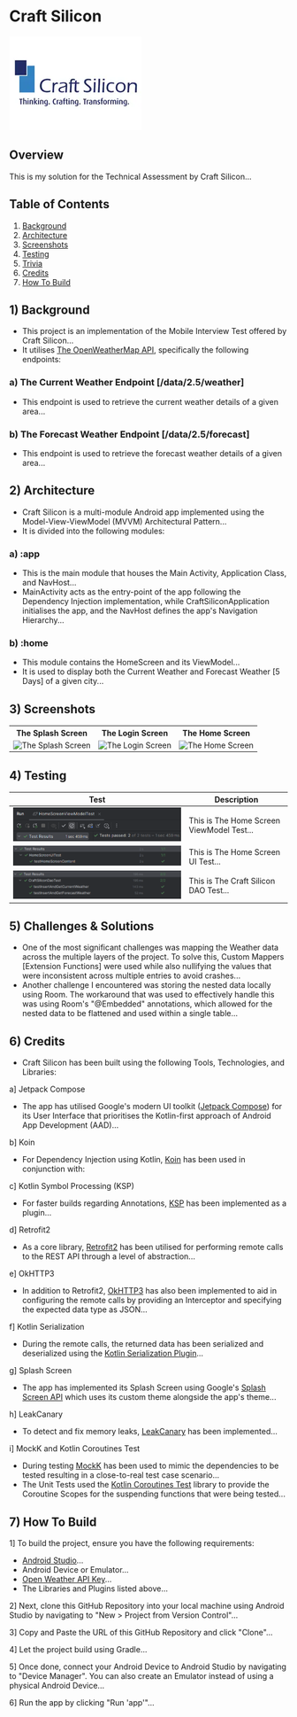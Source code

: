 # Craft Silicon

![The Craft Silicon Logo](/assets/images/logo/logo.png)

## Overview

This is my solution for the Technical Assessment by Craft Silicon...

## Table of Contents

1. [Background](#1-Background)
2. [Architecture](#2-Architecture)
3. [Screenshots](#3-Screenshots)
4. [Testing](#4-Testing)
5. [Trivia](#5-Trivia)
6. [Credits](#6-Credits)
7. [How To Build](#7-How-To-Build)

## 1) Background

- This project is an implementation of the Mobile Interview Test offered by Craft Silicon...
- It utilises [The OpenWeatherMap API](https://openweathermap.org/api), specifically the following endpoints:

### a) The Current Weather Endpoint [/data/2.5/weather]

- This endpoint is used to retrieve the current weather details of a given area...

### b) The Forecast Weather Endpoint [/data/2.5/forecast]

- This endpoint is used to retrieve the forecast weather details of a given area...

## 2) Architecture

- Craft Silicon is a multi-module Android app implemented using the Model-View-ViewModel (MVVM) Architectural Pattern...
- It is divided into the following modules:

### a) :app

- This is the main module that houses the Main Activity, Application Class, and NavHost...
- MainActivity acts as the entry-point of the app following the Dependency Injection implementation, while CraftSiliconApplication initialises the app, and the NavHost defines the app's Navigation Hierarchy...

### b) :home

- This module contains the HomeScreen and its ViewModel...
- It is used to display both the Current Weather and Forecast Weather [5 Days] of a given city...

## 3) Screenshots

<div style="text-align: center;">

<table>
  <tr>
    <th>The Splash Screen</th>
    <th>The Login Screen</th>
    <th>The Home Screen</th>
  </tr>
  <tr>
    <td>
      <img src="assets/screenshots/demo/splash_screen.png" alt="The Splash Screen" style="max-width:490px; height:490px;">
    </td>
    <td>
      <img src="assets/screenshots/demo/login_screen.png" alt="The Login Screen" style="max-width:490px; height:490px;">
    </td>
    <td>
      <img src="assets/screenshots/demo/home_screen.png" alt="The Home Screen" style="max-width:490px; height:490px;">
    </td>
  </tr>
</table>

</div>

## 4) Testing

| Test                                                                                                       | Description                               |
|------------------------------------------------------------------------------------------------------------|-------------------------------------------|
| ![The Home Screen ViewModel Test](assets/images/test_screenshots/viewmodel/home_screen_viewmodel_test.png) | This is The Home Screen ViewModel Test... |
| ![The Home Screen UI Test](assets/images/test_screenshots/ui/home_screen_ui_test.png)                      | This is The Home Screen UI Test...        |
| ![The Craft Silicon DAO Test](assets/images/test_screenshots/dao/craft_silicon_dao_test.png)               | This is The Craft Silicon DAO Test...     |

## 5) Challenges & Solutions

- One of the most significant challenges was mapping the Weather data across the multiple layers of the project. To solve this, Custom Mappers [Extension Functions] were used while also nullifying the values that were inconsistent across multiple entries to avoid crashes...
- Another challenge I encountered was storing the nested data locally using Room. The workaround that was used to effectively handle this was using Room's "@Embedded" annotations, which allowed for the nested data to be flattened and used within a single table...

## 6) Credits

- Craft Silicon has been built using the following Tools, Technologies, and Libraries:

a] Jetpack Compose

- The app has utilised Google's modern UI toolkit ([Jetpack Compose](https://developer.android.com/jetpack/compose)) for its User Interface that prioritises the Kotlin-first approach of Android App Development (AAD)...

b] Koin

- For Dependency Injection using Kotlin, [Koin](https://insert-koin.io/) has been used in conjunction with:

c] Kotlin Symbol Processing (KSP)

- For faster builds regarding Annotations, [KSP](https://kotlinlang.org/docs/ksp-overview.html) has been implemented as a plugin...

d] Retrofit2

- As a core library, [Retrofit2](https://square.github.io/retrofit/) has been utilised for performing remote calls to the REST API through a level of abstraction...

e] OkHTTP3

- In addition to Retrofit2, [OkHTTP3](https://square.github.io/okhttp/) has also been implemented to aid in configuring the remote calls by providing an Interceptor and specifying the expected data type as JSON...

f] Kotlin Serialization

- During the remote calls, the returned data has been serialized and deserialized using the [Kotlin Serialization Plugin](https://kotlinlang.org/docs/serialization.html)...

g] Splash Screen

- The app has implemented its Splash Screen using Google's [Splash Screen API](https://developer.android.com/develop/ui/views/launch/splash-screen) which uses its custom theme alongside the app's theme...

h] LeakCanary

- To detect and fix memory leaks, [LeakCanary](https://square.github.io/leakcanary/) has been implemented...

i] MockK and Kotlin Coroutines Test

- During testing [MockK](https://mockk.io/) has been used to mimic the dependencies to be tested resulting in a close-to-real test case scenario...
- The Unit Tests used the [Kotlin Coroutines Test](https://kotlinlang.org/api/kotlinx.coroutines/kotlinx-coroutines-test/) library to provide the Coroutine Scopes for the suspending functions that were being tested...

## 7) How To Build

1] To build the project, ensure you have the following requirements:

- [Android Studio](https://developer.android.com/studio)...
- Android Device or Emulator...
- [Open Weather API Key](https://openweathermap.org/appid)...
- The Libraries and Plugins listed above...

2] Next, clone this GitHub Repository into your local machine using Android Studio by navigating to "New > Project from Version Control"...

3] Copy and Paste the URL of this GitHub Repository and click "Clone"...

4] Let the project build using Gradle...

5] Once done, connect your Android Device to Android Studio by navigating to "Device Manager". You can also create an Emulator instead of using a physical Android Device...

6] Run the app by clicking "Run 'app'"...